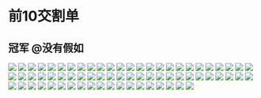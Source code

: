 # 前10交割单

## 冠军 @没有假如

![](figs/没有假如1.jpg)![](figs/没有假如2.png)![](figs/没有假如3.png)![](figs/没有假如4.png)![](figs/没有假如5.jpg)![](figs/没有假如6.jpg)![](figs/没有假如7.jpg)![](figs/没有假如8.jpg)![](figs/没有假如9.jpg)![](figs/没有假如10.jpg)![](figs/没有假如11.jpg)![](figs/没有假如12.jpg)![](figs/没有假如13.jpg)![](figs/没有假如14.jpg)![](figs/没有假如15.jpg)![](figs/没有假如16.jpg)![](figs/没有假如17.jpg)![](figs/没有假如18.jpg)![](figs/没有假如19.jpg)![](figs/没有假如20.jpg)![](figs/没有假如21.jpg)![](figs/没有假如22.jpg)![](figs/没有假如23.jpg)![](figs/没有假如24.jpg)![](figs/没有假如25.jpg)![](figs/没有假如26.jpg)![](figs/没有假如27.jpg)![](figs/没有假如28.jpg)![](figs/没有假如29.jpg)![](figs/没有假如30.jpg)![](figs/没有假如31.jpg)![](figs/没有假如32.jpg)![](figs/没有假如33.jpg)![](figs/没有假如34.jpg)![](figs/没有假如35.jpg)![](figs/没有假如36.jpg)![](figs/没有假如37.jpg)![](figs/没有假如38.jpg)![](figs/没有假如39.jpg)![](figs/没有假如40.jpg)![](figs/没有假如41.jpg)![](figs/没有假如42.jpg)![](figs/没有假如43.jpg)![](figs/没有假如44.jpg)![](figs/没有假如45.jpg)![](figs/没有假如46.jpg)![](figs/没有假如47.jpg)![](figs/没有假如48.jpg)![](figs/没有假如49.jpg)![](figs/没有假如50.jpg)![](figs/没有假如51.jpg)![](figs/没有假如52.jpg)![](figs/没有假如53.jpg)![](figs/没有假如54.jpg)![](figs/没有假如55.jpg)![](figs/没有假如56.jpg)![](figs/没有假如57.jpg)![](figs/没有假如58.jpg)![](figs/没有假如59.jpg)![](figs/没有假如60.jpg)![](figs/没有假如61.jpg)![](figs/没有假如62.jpg)![](figs/没有假如63.jpg)![](figs/没有假如64.jpg)![](figs/没有假如65.jpg)![](figs/没有假如66.jpg)
![](figs/没有假如100.png)
![](figs/没有假如102.png)
![](figs/没有假如103.png)